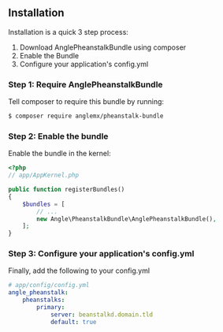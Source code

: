 ## Installation

Installation is a quick 3 step process:

1. Download AnglePheanstalkBundle using composer
2. Enable the Bundle
3. Configure your application's config.yml

### Step 1: Require AnglePheanstalkBundle

Tell composer to require this bundle by running:

``` bash
$ composer require anglemx/pheanstalk-bundle
```

### Step 2: Enable the bundle

Enable the bundle in the kernel:

``` php
<?php
// app/AppKernel.php

public function registerBundles()
{
    $bundles = [
        // ...
        new Angle\PheanstalkBundle\AnglePheanstalkBundle(),
    ];
}
```

### Step 3: Configure your application's config.yml

Finally, add the following to your config.yml

``` yaml
# app/config/config.yml
angle_pheanstalk:
    pheanstalks:
        primary:
            server: beanstalkd.domain.tld
            default: true
```
